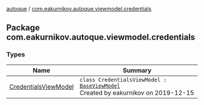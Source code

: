 [autoque](../index.md) / [com.eakurnikov.autoque.viewmodel.credentials](./index.md)

## Package com.eakurnikov.autoque.viewmodel.credentials

### Types

| Name | Summary |
|---|---|
| [CredentialsViewModel](-credentials-view-model/index.md) | `class CredentialsViewModel : `[`BaseViewModel`](../com.eakurnikov.autoque.viewmodel.base/-base-view-model/index.md)<br>Created by eakurnikov on 2019-12-15 |
